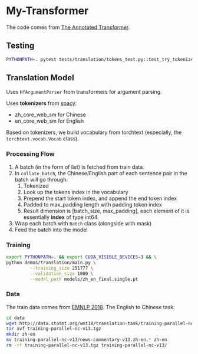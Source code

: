 # My-Transformer

The code comes from [The Annotated Transformer](https://nlp.seas.harvard.edu/annotated-transformer/).

## Testing

```bash
PYTHONPATH=. pytest tests/translation/tokens_test.py::test_try_tokenizer -s
```

## Translation Model

Uses `HfArgumentParser` from transformers for argument parsing.

Uses **tokenizers** from [spacy](https://spacy.io):

- zh_core_web_sm for Chinese
- en_core_web_sm for English

Based on tokenizers, we build vocabulary from torchtext (especially, the `torchtext.vocab.Vocab` class).

### Processing Flow

1. A batch (in the form of list) is fetched from train data.
2. In `collate_batch`, the Chinese/English part of each sentence pair in the batch will go through:
   1. Tokenized
   2. Look up the tokens index in the vocabulary
   3. Prepend the start token index, and append the end token index
   4. Padded to max_padding length with padding token index 
   5. Result dimension is [batch_size, max_padding], each element of it is essentially **index** of type int64.
3. Wrap each batch with `Batch` class (alongside with mask)
4. Feed the batch into the model

### Training
```bash
export PYTHONPATH=. && export CUDA_VISIBLE_DEVICES=3 && \
python demos/translation/main.py \
         --training_size 251777 \
         --validation_size 1000 \
         --model_path models/zh_en_final.single.pt
```

### 

### Data

The train data comes from [EMNLP 2018](https://statmt.org/wmt18/translation-task.html). The English to Chinese task:

```bash
cd data
wget http://data.statmt.org/wmt18/translation-task/training-parallel-nc-v13.tgz
tar xvf training-parallel-nc-v13.tgz
mkdir zh-en
mv training-parallel-nc-v13/news-commentary-v13.zh-en.* zh-en
rm -rf training-parallel-nc-v13.tgz training-parallel-nc-v13/
```